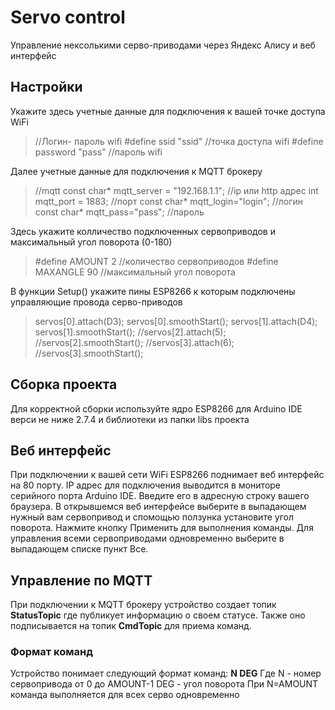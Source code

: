 # Servo control
Управление нексолькими серво-приводами через Яндекс Алису и веб интерфейс

## Настройки
Укажите здесь учетные данные для подключения к вашей точке доступа WiFi
> //Логин- пароль wifi
> #define ssid  "ssid" //точка доступа wifi
> #define password  "pass" //пароль wifi

Далее учетные данные для подключения к MQTT брокеру
> //mqtt
> const char* mqtt_server = "192.168.1.1"; //ip или http адрес
> int mqtt_port = 1883; //порт
> const char* mqtt_login="login"; //логин
> const char* mqtt_pass="pass"; //пароль

Здесь укажите колличество подключенных сервоприводов и максимальный угол поворота (0-180) 
> #define AMOUNT 2 //количество сервоприводов
> #define MAXANGLE 90 //максимальный угол поворота

В функции Setup() укажите пины ESP8266 к которым подключены управляющие провода серво-приводов
> 	servos[0].attach(D3);
>   servos[0].smoothStart();
>   servos[1].attach(D4);
>   servos[1].smoothStart();
>   //servos[2].attach(5);
>   //servos[2].smoothStart();
>   //servos[3].attach(6);
>   //servos[3].smoothStart();

## Сборка проекта
Для корректной сборки используйте ядро ESP8266 для Arduino IDE верси не ниже 2.7.4 и библиотеки из папки libs проекта

## Веб интерфейс
При подключении к вашей сети WiFi ESP8266 поднимает веб интерфейс на 80 порту. IP адрес для подключения выводится в мониторе серийного порта Arduino IDE. Введите его в адресную строку вашего браузера.
В открывшемся веб интерфейсе выберите в выпадающем нужный вам сервопривод и спомощью ползунка установите угол поворота. Нажмите кнопку Применить для выполнения команды. Для управления всеми сервоприводами одновременно выберите в выпадающем списке пункт Все.

## Управление по MQTT
При подключении к MQTT брокеру устройство создает топик **StatusTopic** где публикует информацию о своем статусе. Также оно подписывается на топик **CmdTopic** для приема команд.

### Формат команд
Устройство понимает следующий формат команд:
**N DEG**
Где N - номер сервопривода от 0 до AMOUNT-1
DEG - угол поворота
При N=AMOUNT команда выполняется для всех серво одновременно

